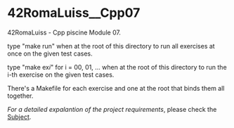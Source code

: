 # 42RomaLuiss__Cpp07
42RomaLuiss - Cpp piscine Module 07.

type "make run" when at the root of this directory to run all exercises at once on the given test cases.

type "make ex*i*" for i = 00, 01, ... when at the root of this directory to run the i-th exercise on the given test cases. 

There's a Makefile for each exercise and one at the root that binds them all together.

*For a detailed expalantion of the project requirements*, please check the [Subject](en.subject.pdf).
